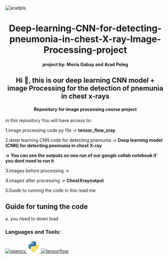 <p align="left"> <img src="https://komarev.com/ghpvc/?username=aradpls&label=Profile%20views&color=0e75b6&style=flat" alt="aradpls" /> </p>

<h1 align="center">Deep-learning-CNN-for-detecting-pneumonia-in-chest-X-ray-Image-Processing-project </h1>
<p align="left">
</p>

<h4 align="center">project by: Moria Gabay and Arad Peleg</h4>

<h2 align="center">Hi 👋, this is our deep learning CNN model + image Processing for the detection of pnemunia in chest x-rays </h2>
<p align="left">
</p>
   
 <h4 align="center"> Repository for image processing course project </h4>

in this repository You will have access to: 

1.image processing code py file -> <strong>tensor_flow_xray</strong>

2.deep learning CNN code for detecting pnemunia ->  <strong>Deep learning model (CNN) for detecting pnemunia in chest X-ray</strong> 

<strong>-> You can see the outputs on one run of our google collab notebook if you dont need to run it</strong>

3.images before processing -> 

4.images after processing -> <strong>ChestXrayoutput</strong>

5.Guide to running the code in this read me

<h2 align="left">Guide for tuning the code</h2>

a. you need to down load 

<h3 align="left">Languages and Tools:</h3>
<p align="left"> <a href="https://opencv.org/" target="_blank" rel="noreferrer"> <img src="https://www.vectorlogo.zone/logos/opencv/opencv-icon.svg" alt="opencv" width="40" height="40"/> </a> <a href="https://www.python.org" target="_blank" rel="noreferrer"> <img src="https://raw.githubusercontent.com/devicons/devicon/master/icons/python/python-original.svg" alt="python" width="40" height="40"/> </a> <a href="https://www.tensorflow.org" target="_blank" rel="noreferrer"> <img src="https://www.vectorlogo.zone/logos/tensorflow/tensorflow-icon.svg" alt="tensorflow" width="40" height="40"/> </a> </p>

